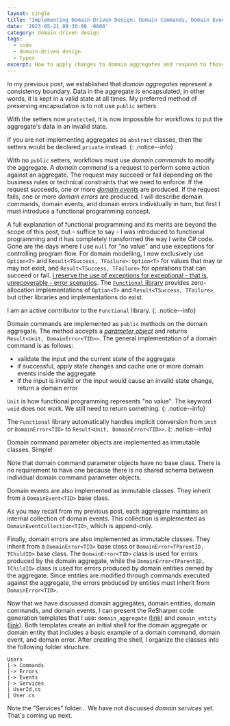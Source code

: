 ```yaml
---
layout: single
title: "Implementing Domain-Driven Design: Domain Commands, Domain Events, and Domain Errors"
date: '2023-05-21 09:30:00 -0600'
category: domain-driven design
tags:
  - code
  - domain-driven design
  - types
excerpt: How to apply changes to domain aggregates and respond to those changes
---
```


In my previous post, we established that *domain aggregates* represent a consistency boundary.  Data in the aggregate is encapsulated; in other words, it is kept in a valid state at all times.  My preferred method of preserving encapsulation is to not use `public` setters.

<script src="https://gist.github.com/RyanMarcotte/860889afb5ca2f4d899f795e76c2eab5.js"></script>

With the setters now `protected`, it is now impossible for workflows to put the aggregate's data in an invalid state.

If you are not implementing aggregates as `abstract` classes, then the setters would be declared `private` instead.
{: .notice--info}

With no `public` setters, workflows must use *domain commands* to modify the aggregate.  A *domain command* is a request to perform some action against an aggregate.  The request may succeed or fail depending on the business rules or technical constraints that we need to enforce.  If the request succeeds, one or more [*domain events*](https://learn.microsoft.com/en-us/dotnet/architecture/microservices/microservice-ddd-cqrs-patterns/domain-events-design-implementation) are produced.  If the request fails, one or more *domain errors* are produced.  I will describe domain commands, domain events, and domain errors individually in turn, but first I must introduce a functional programming concept.

A full explanation of functional programming and its merits are beyond the scope of this post, but - suffice to say - I was introduced to functional programming and it has completely transformed the way I write C# code.  Gone are the days where I use `null` for "no value" and use exceptions for controlling program flow.  For domain modelling, I now exclusively use `Option<T>` and `Result<TSuccess, TFailure>`: `Option<T>` for values that may or may not exist, and `Result<TSuccess, TFailure>` for operations that can succeed or fail.  [I reserve the use of exceptions for exceptional - that is, unrecoverable - error scenarios](https://enterprisecraftsmanship.com/posts/exceptions-for-flow-control/).  The [`Functional` library](https://github.com/JohannesMoersch/Functional) provides zero-allocation implementations of `Option<T>` and `Result<TSuccess, TFailure>`, but other libraries and implementations do exist.

I am an active contributor to the `Functional` library.
{: .notice--info}

Domain commands are implemented as `public` methods on the domain aggregate.  The method accepts a [*parameter object*](https://refactoring.guru/introduce-parameter-object) and returns `Result<Unit, DomainError<TID>>`.  The general implementation of a domain command is as follows:

- validate the input and the current state of the aggregate
- if successful, apply state changes and cache one or more domain events inside the aggregate
- if the input is invalid or the input would cause an invalid state change, return a domain error

<script src="https://gist.github.com/RyanMarcotte/0695a7d09aa7992f352839ce5590b970.js"></script>

`Unit` is how functional programming represents "no value".  The keyword `void` does not work.  We still need to return something.
{: .notice--info}

The `Functional` library automatically handles implicit conversion from `Unit` or `DomainError<TID>` to `Result<Unit, DomainError<TID>>`.
{: .notice--info}

Domain command parameter objects are implemented as immutable classes.  Simple!

<script src="https://gist.github.com/RyanMarcotte/b745cba5812c0b44c8c8cf01f3c90f72.js"></script>

Note that domain command parameter objects have no base class.  There is no requirement to have one because there is no shared schema between individual domain command parameter objects.

Domain events are also implemented as immutable classes.  They inherit from a `DomainEvent<TID>` base class.

<script src="https://gist.github.com/RyanMarcotte/facee6e046c4f3cafc6304e6dbaba4b3.js"></script>

As you may recall from my previous post, each aggregate maintains an internal collection of domain events.  This collection is implemented as `DomainEventCollection<TID>`, which is append-only.

<script src="https://gist.github.com/RyanMarcotte/eb0a2ebae1202185d12c782e2cfcb5d3.js"></script>

Finally, domain errors are also implemented as immutable classes.  They inherit from a `DomainError<TID>` base class or `DomainError<TParentID, TChildID>` base class.  The `DomainError<TID>` class is used for errors produced by the domain aggregate, while the `DomainError<TParentID, TChildID>` class is used for errors produced by domain entities owned by the aggregate.  Since entities are modified through commands executed against the aggregate, the errors produced by entities must inherit from `DomainError<TID>`.

<script src="https://gist.github.com/RyanMarcotte/da53548e571c694ba195f94576b1ad02.js"></script>

Now that we have discussed domain aggregates, domain entities, domain commands, and domain events, I can present the ReSharper code generation templates that I use: `domain_aggregate` ([link](https://gist.github.com/RyanMarcotte/4d638ba9495ecb4059c63c1b03fc673e)) and `domain_entity` ([link](https://gist.github.com/RyanMarcotte/5bd2ea7df18bdbbde3a788ef4a101d9d)).  Both templates create an initial shell for the domain aggregate or domain entity that includes a basic example of a domain command, domain event, and domain error.  After creating the shell, I organize the classes into the following folder structure.

``` text
Users
|-> Commands
|-> Errors
|-> Events
|-> Services
| UserId.cs
| User.cs
```

Note the "Services" folder...  We have not discussed *domain services* yet.  That's coming up next.
